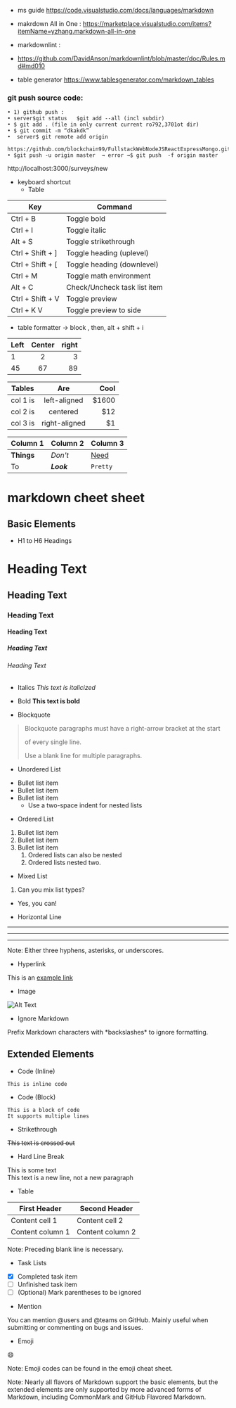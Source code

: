 - ms guide
  https://code.visualstudio.com/docs/languages/markdown

* makrdown All in One :
  https://marketplace.visualstudio.com/items?itemName=yzhang.markdown-all-in-one

* markdownlint :
* https://github.com/DavidAnson/markdownlint/blob/master/doc/Rules.md#md010  

* table generator 
  https://www.tablesgenerator.com/markdown_tables
### git push source code:
    • 1) github push :
    • server$git status   $git add --all (incl subdir) 
    • $ git add . (file in only current current ro792,3701ot dir)
    • $ git commit -m “dkakdk”
    •  server$ git remote add origin 
      https://github.com/blockchain99/FullstackWebNodeJSReactExpressMongo.git
    • $git push -u origin master  → error →$ git push  -f origin master 
http://localhost:3000/surveys/new
- keyboard shortcut
  - Table

| Key              | Command                      |
| ---------------- | ---------------------------- |
| Ctrl + B         | Toggle bold                  |
| Ctrl + I         | Toggle italic                |
| Alt + S          | Toggle strikethrough         |
| Ctrl + Shift + ] | Toggle heading (uplevel)     |
| Ctrl + Shift + [ | Toggle heading (downlevel)   |
| Ctrl + M         | Toggle math environment      |
| Alt + C          | Check/Uncheck task list item |
| Ctrl + Shift + V | Toggle preview               |
| Ctrl + K V       | Toggle preview to side       |



- table formatter -> block , then, alt + shift + i
  
| Left | Center | right |
| :--- | :----: | ----: |
| 1    |   2    |     3 |
| 45   |   67   |    89 |

| Tables   |      Are      |  Cool |
| -------- | :-----------: | ----: |
| col 1 is | left-aligned  | $1600 |
| col 2 is |   centered    |   $12 |
| col 3 is | right-aligned |    $1 |


| Column 1   | Column 2   | Column 3                     |
| ---------- | ---------- | ---------------------------- |
| **Things** | _Don't_    | [Need](http://makeuseof.com) |
| To         | *__Look__* | `Pretty`                     |


# markdown cheet sheet
## Basic Elements 
- H1 to H6 Headings	
# Heading Text
## Heading Text
### Heading Text
#### Heading Text
##### Heading Text
###### Heading Text

* Italics	*This text is italicized*
  
* Bold	**This text is bold**
  
* Blockquote	
> Blockquote paragraphs must have
> a right-arrow bracket at the start
> 
> of every single line.
>
> Use a blank line for multiple paragraphs.

* Unordered List
- Bullet list item
- Bullet list item
- Bullet list item
  - Use a two-space indent for nested lists
* Ordered List	
1. Bullet list item
2. Bullet list item
3. Bullet list item
   1. Ordered lists can also be nested
   2. Ordered lists nested two.
   
* Mixed List	
1. Can you mix list types?
  - Yes, you can!
  
* Horizontal Line	
---
***

___

Note: Either three hyphens, asterisks, or underscores.

* Hyperlink	
  
This is an [example link](//www.makeuseof.com)

* Image	

![Alt Text](http://example.com/image/path.png)

* Ignore Markdown	

Prefix Markdown characters with \*backslashes\* to ignore formatting.
 	
## Extended Elements

* Code (Inline)	
  
`This is inline code`

* Code (Block)	

```
This is a block of code
It supports multiple lines
```

* Strikethrough	

 ~~This text is crossed out~~

* Hard Line Break	

This is some text\
This text is a new line, not a new paragraph

* Table	
  
| First Header     | Second Header    |
| ---------------- | ---------------- |
| Content cell 1   | Content cell 2   |
| Content column 1 | Content column 2 |

Note: Preceding blank line is necessary.

* Task Lists	

- [x] Completed task item
- [ ] Unfinished task item
- [ ] \(Optional) Mark parentheses to be ignored

* Mention	
  
You can mention @users and @teams on GitHub. Mainly useful when submitting or commenting on bugs and issues.

* Emoji	
  
:smile:

Note: Emoji codes can be found in the emoji cheat sheet.

Note: Nearly all flavors of Markdown support the basic elements, but the extended elements are only supported by more advanced forms of Markdown, including CommonMark and GitHub Flavored Markdown.

  
  
